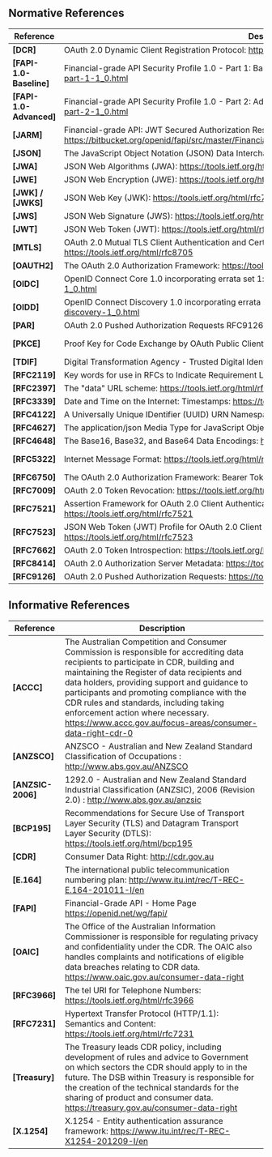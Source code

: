 ## Normative References

| **Reference**  | **Description**  | **Version** |
| --- | --- | --- |
| <a id="nref-DCR"></a>**[DCR]**          | OAuth 2.0 Dynamic Client Registration Protocol: <https://datatracker.ietf.org/doc/html/rfc7591>                                                                                |Jul 2015
| <a id="nref-FAPI-1-0-Baseline"></a>**[FAPI-1.0-Baseline]**  | Financial-grade API Security Profile 1.0 - Part 1: Baseline: <https://openid.net/specs/openid-financial-api-part-1-1_0.html> | March 2021
| <a id="nref-FAPI-1-0-Advanced"></a>**[FAPI-1.0-Advanced]**  | Financial-grade API Security Profile 1.0 - Part 2: Advanced: <https://openid.net/specs/openid-financial-api-part-2-1_0.html> | March 2021
| <a id="nref-JARM"></a>**[JARM]**        | Financial-grade API: JWT Secured Authorization Response Mode for OAuth 2.0 (JARM): <https://bitbucket.org/openid/fapi/src/master/Financial_API_JWT_Secured_Authorization_Response_Mode.md>                                                                          |October 2020
| <a id="nref-RFC8259"></a><a id="nref-JSON"></a>**[JSON]**        | The JavaScript Object Notation (JSON) Data Interchange Format: <https://tools.ietf.org/html/rfc8259>                                                                          |Dec 2017
| <a id="nref-RFC7518"></a><a id="nref-JWA"></a>**[JWA]**          | JSON Web Algorithms (JWA): <https://tools.ietf.org/html/rfc7518>                                                                                                              |May 2015
| <a id="nref-RFC7516"></a><a id="nref-JWE"></a>**[JWE]**          | JSON Web Encryption (JWE): <https://tools.ietf.org/html/rfc7516>                                                                                                              |May 2015
| <a id="nref-JWKS"></a><a id="nref-RFC7517"></a><a id="nref-JWK"></a>**[JWK] / [JWKS]**          | JSON Web Key (JWK): <https://tools.ietf.org/html/rfc7517>                                                                                                                     |May 2015
| <a id="nref-RFC7797"></a><a id="nref-JWS"></a>**[JWS]**          | JSON Web Signature (JWS): <https://tools.ietf.org/html/rfc7797>                                                                                                               |Feb 2016
| <a id="nref-RFC7519"></a><a id="nref-JWT"></a>**[JWT]**          | JSON Web Token (JWT): <https://tools.ietf.org/html/rfc7519>                                                                                                                   |May 2015
| <a id="nref-RFC8705"></a><a id="nref-MTLS"></a>**[MTLS]**        | OAuth 2.0 Mutual TLS Client Authentication and Certificate Bound Access Tokens: <https://tools.ietf.org/html/rfc8705>                                                         |Feb 2020
| <a id="nref-RFC6749"></a><a id="nref-OAUTH2"></a>**[OAUTH2]**    | The OAuth 2.0 Authorization Framework: <https://tools.ietf.org/html/rfc6749>                                                                                                  |Oct 2012
| <a id="nref-OIDC"></a>**[OIDC]**        | OpenID Connect Core 1.0 incorporating errata set 1: <http://openid.net/specs/openid-connect-core-1_0.html>                                                                    |Nov 2014
| <a id="nref-OIDD"></a>**[OIDD]**        | OpenID Connect Discovery 1.0 incorporating errata set 1: <http://openid.net/specs/openid-connect-discovery-1_0.html>                                                          |Nov 2014
| <a id="nref-PAR"></a>**[PAR]**          | OAuth 2.0 Pushed Authorization Requests RFC9126: <https://tools.ietf.org/html/rfc9126>                                                                                                |Sep 2021
| <a id="nref-RFC7636"></a><a id="nref-PKCE"></a>**[PKCE]**        | Proof Key for Code Exchange by OAuth Public Clients: <https://datatracker.ietf.org/doc/html/rfc7636> | September 2015
| <a id="nref-TDIF"></a>**[TDIF]**        | Digital Transformation Agency - Trusted Digital Identity Framework <https://www.digitalidentity.gov.au/tdif>                  |Apr 2019
| <a id="nref-RFC2119"></a>**[RFC2119]**  | Key words for use in RFCs to Indicate Requirement Levels <https://tools.ietf.org/html/rfc2119>                                                                                |Mar 1997
| <a id="nref-RFC2397"></a>**[RFC2397]**  | The "data" URL scheme: <https://tools.ietf.org/html/rfc2397>       |Aug 1998
| <a id="nref-RFC3339"></a>**[RFC3339]**  | Date and Time on the Internet: Timestamps: <https://tools.ietf.org/html/rfc3339> | Jul 2002
| <a id="nref-RFC4122"></a>**[RFC4122]**  | A Universally Unique IDentifier (UUID) URN Namespace: <https://tools.ietf.org/html/rfc4122> | Jul 2005
| <a id="nref-RFC4627"></a>**[RFC4627]**  | The application/json Media Type for JavaScript Object Notation (JSON): <https://tools.ietf.org/html/rfc4627>        |Oct 2006
| <a id="nref-RFC4648"></a>**[RFC4648]**  | The Base16, Base32, and Base64 Data Encodings: <https://tools.ietf.org/html/rfc4648> | Oct 2006
| <a id="nref-RFC5322"></a>**[RFC5322]**  | Internet Message Format: <https://tools.ietf.org/html/rfc5322>                                                      |October 2008
| <a id="nref-RFC6750"></a>**[RFC6750]**  | The OAuth 2.0 Authorization Framework: Bearer Token Usage: <https://tools.ietf.org/html/rfc6750>                                                                              |Oct 2012
| <a id="nref-RFC7009"></a>**[RFC7009]**  | OAuth 2.0 Token Revocation: <https://tools.ietf.org/html/rfc7009>                                                                                                             |Aug 2013
| <a id="nref-RFC7521"></a>**[RFC7521]**  | Assertion Framework for OAuth 2.0 Client Authentication and Authorization Grants: <https://tools.ietf.org/html/rfc7521>                                              |May 2015
| <a id="nref-RFC7523"></a>**[RFC7523]**  | JSON Web Token (JWT) Profile for OAuth 2.0 Client Authentication and Authorization Grants: <https://tools.ietf.org/html/rfc7523>                                              |May 2015
| <a id="nref-RFC7662"></a>**[RFC7662]**  | OAuth 2.0 Token Introspection: <https://tools.ietf.org/html/rfc7662> |Oct 2015
| <a id="nref-RFC8414"></a>**[RFC8414]**  | OAuth 2.0 Authorization Server Metadata: <https://tools.ietf.org/html/rfc8414>                                                                                                          |Jun 2018
| <a id="nref-RFC9126"></a>**[RFC9126]**  | OAuth 2.0 Pushed Authorization Requests: <https://tools.ietf.org/html/rfc9126>                                                                                                |Sep 2021

## Informative References

| **Reference**  | **Description**                                                                                                                                                                   |
|----------------|-----------------------------------------------------------------------------------------------------------------------------------------------------------------------------------|
| <a id="iref-ACCC"></a>**[ACCC]**                | The Australian Competition and Consumer Commission is responsible for accrediting data recipients to participate in CDR, building and maintaining the Register of data recipients and data holders, providing support and guidance to participants and promoting compliance with the CDR rules and standards, including taking enforcement action where necessary.<br/><https://www.accc.gov.au/focus-areas/consumer-data-right-cdr-0> |
| <a id="iref-ANZSCO"></a>**[ANZSCO]**            | ANZSCO - Australian and New Zealand Standard Classification of Occupations : <http://www.abs.gov.au/ANZSCO> |
| <a id="iref-ANZSIC-2006"></a>**[ANZSIC-2006]**  | 1292.0 - Australian and New Zealand Standard Industrial Classification (ANZSIC), 2006 (Revision 2.0)  : <http://www.abs.gov.au/anzsic> |
| <a id="iref-BCP195"></a>**[BCP195]**            | Recommendations for Secure Use of Transport Layer Security (TLS) and Datagram Transport Layer Security (DTLS): <https://tools.ietf.org/html/bcp195> |
| <a id="iref-CDR"></a>**[CDR]**                  | Consumer Data Right: <http://cdr.gov.au>|
| <a id="iref-E-164"></a>**[E.164]**              | The international public telecommunication numbering plan: <http://www.itu.int/rec/T-REC-E.164-201011-I/en> |
| <a id="iref-FAPI"></a>**[FAPI]**                | Financial-Grade API - Home Page <https://openid.net/wg/fapi/>|
| <a id="iref-OAIC"></a>**[OAIC]**                | The Office of the Australian Information Commissioner is responsible for regulating privacy and confidentiality under the CDR. The OAIC also handles complaints and notifications of eligible data breaches relating to CDR data.<br/><https://www.oaic.gov.au/consumer-data-right> |
| <a id="iref-RFC3966"></a>**[RFC3966]**          | The tel URI for Telephone Numbers: <https://tools.ietf.org/html/rfc3966> |
| <a id="iref-RFC7231"></a>**[RFC7231]**          | Hypertext Transfer Protocol (HTTP/1.1): Semantics and Content: <https://tools.ietf.org/html/rfc7231>  |
| <a id="iref-Treasury"></a>**[Treasury]**        | The Treasury leads CDR policy, including development of rules and advice to Government on which sectors the CDR should apply to in the future. The DSB within Treasury is responsible for the creation of the technical standards for the sharing of product and consumer data.<br/><https://treasury.gov.au/consumer-data-right> | |
| <a id="iref-X.1254"></a>**[X.1254]**            | X.1254 - Entity authentication assurance framework: <https://www.itu.int/rec/T-REC-X1254-201209-I/en> |
